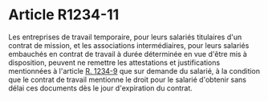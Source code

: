 # Article R1234-11

  
Les entreprises de travail temporaire, pour leurs salariés titulaires d'un contrat de mission, et les associations intermédiaires, pour leurs salariés embauchés en contrat de travail à durée déterminée en vue d'être mis à disposition, peuvent ne remettre les attestations et justifications mentionnées à l'article [R. 1234-9][1] que sur demande du salarié, à la condition que le contrat de travail mentionne le droit pour le salarié d'obtenir sans délai ces documents dès le jour d'expiration du contrat.

 [1]: /affichCodeArticle.do?cidTexte=LEGITEXT000006072050&idArticle=LEGIARTI000018483212&dateTexte=&categorieLien=cid